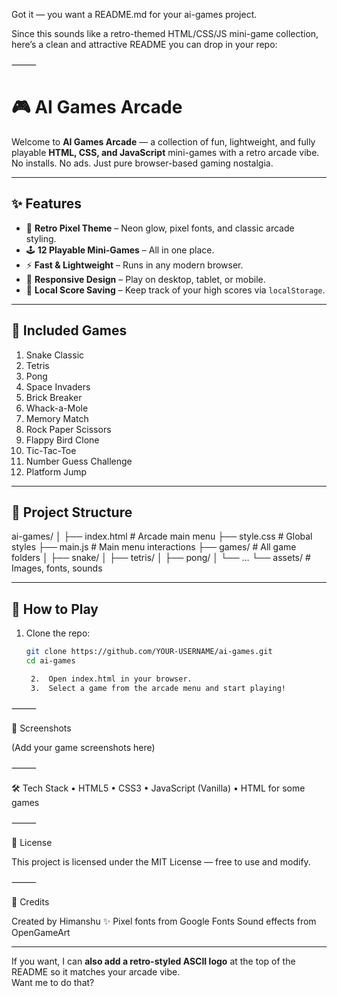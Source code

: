 Got it — you want a README.md for your ai-games project.

Since this sounds like a retro-themed HTML/CSS/JS mini-game collection, here’s a clean and attractive README you can drop in your repo:

⸻


# 🎮 AI Games Arcade

Welcome to **AI Games Arcade** — a collection of fun, lightweight, and fully playable **HTML, CSS, and JavaScript** mini-games with a retro arcade vibe.  
No installs. No ads. Just pure browser-based gaming nostalgia.

---

## ✨ Features
- 🎨 **Retro Pixel Theme** – Neon glow, pixel fonts, and classic arcade styling.
- 🕹 **12 Playable Mini-Games** – All in one place.
- ⚡ **Fast & Lightweight** – Runs in any modern browser.
- 📱 **Responsive Design** – Play on desktop, tablet, or mobile.
- 💾 **Local Score Saving** – Keep track of your high scores via `localStorage`.

---

## 🎯 Included Games
1. Snake Classic  
2. Tetris  
3. Pong  
4. Space Invaders  
5. Brick Breaker  
6. Whack-a-Mole  
7. Memory Match  
8. Rock Paper Scissors  
9. Flappy Bird Clone  
10. Tic-Tac-Toe  
11. Number Guess Challenge  
12. Platform Jump  

---

## 📂 Project Structure

ai-games/
│
├── index.html          # Arcade main menu
├── style.css           # Global styles
├── main.js             # Main menu interactions
├── games/              # All game folders
│   ├── snake/
│   ├── tetris/
│   ├── pong/
│   └── …
└── assets/             # Images, fonts, sounds

---

## 🚀 How to Play
1. Clone the repo:
   ```bash
   git clone https://github.com/YOUR-USERNAME/ai-games.git
   cd ai-games

	2.	Open index.html in your browser.
	3.	Select a game from the arcade menu and start playing!

⸻

📸 Screenshots

(Add your game screenshots here)

⸻

🛠 Tech Stack
	•	HTML5
	•	CSS3
	•	JavaScript (Vanilla)
	•	HTML <canvas> for some games

⸻

📜 License

This project is licensed under the MIT License — free to use and modify.

⸻

💌 Credits

Created by Himanshu ✨
Pixel fonts from Google Fonts
Sound effects from OpenGameArt

---

If you want, I can **also add a retro-styled ASCII logo** at the top of the README so it matches your arcade vibe.  
Want me to do that?